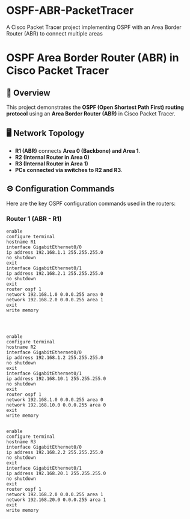 # OSPF-ABR-PacketTracer
A Cisco Packet Tracer project implementing OSPF with an Area Border Router (ABR) to connect multiple areas
# OSPF Area Border Router (ABR) in Cisco Packet Tracer

## 📌 Overview
This project demonstrates the **OSPF (Open Shortest Path First) routing protocol** using an **Area Border Router (ABR)** in Cisco Packet Tracer.

## 🖥️ Network Topology
- **R1 (ABR)** connects **Area 0 (Backbone) and Area 1**.
- **R2 (Internal Router in Area 0)**
- **R3 (Internal Router in Area 1)**
- **PCs connected via switches to R2 and R3**.

## ⚙️ Configuration Commands
Here are the key OSPF configuration commands used in the routers:

### **Router 1 (ABR - R1)**
```cisco
enable
configure terminal
hostname R1
interface GigabitEthernet0/0
ip address 192.168.1.1 255.255.255.0
no shutdown
exit
interface GigabitEthernet0/1
ip address 192.168.2.1 255.255.255.0
no shutdown
exit
router ospf 1
network 192.168.1.0 0.0.0.255 area 0
network 192.168.2.0 0.0.0.255 area 1
exit
write memory




enable
configure terminal
hostname R2
interface GigabitEthernet0/0
ip address 192.168.1.2 255.255.255.0
no shutdown
exit
interface GigabitEthernet0/1
ip address 192.168.10.1 255.255.255.0
no shutdown
exit
router ospf 1
network 192.168.1.0 0.0.0.255 area 0
network 192.168.10.0 0.0.0.255 area 0
exit
write memory


enable
configure terminal
hostname R3
interface GigabitEthernet0/0
ip address 192.168.2.2 255.255.255.0
no shutdown
exit
interface GigabitEthernet0/1
ip address 192.168.20.1 255.255.255.0
no shutdown
exit
router ospf 1
network 192.168.2.0 0.0.0.255 area 1
network 192.168.20.0 0.0.0.255 area 1
exit
write memory


